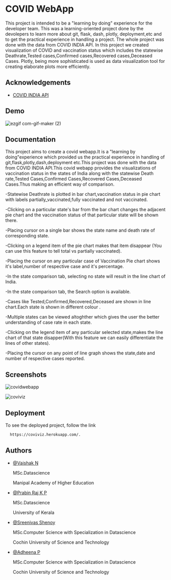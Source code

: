 # COVID WebApp
This project is intended to be a "learning by doing" experience for the developer team.
This was a learning-oriented project done by the devolepers to learn more about git, flask, dash, plotly, deployment,etc and to get the practical experience in handling a project. The whole project was done with the data from COVID INDIA API. In this 
project we created visualization of COVID and vaccination status which includes the statewise Deathrate,Tested cases,Confirmed cases,Recovered cases,Deceased Cases.
Plotly, being more sophisticated is used as data visualization tool  for creating elaborate plots more efficiently. 




## Acknowledgements

 - [COVID INDIA API](https://github.com/covid19india/api)
  


  
## Demo
 
![ezgif com-gif-maker (2)](https://user-images.githubusercontent.com/86158829/136935766-a61f3ca4-ce1d-4fb0-8179-91f13134753f.gif)

  

## Documentation
This project aims to create a covid webapp.It is a "learning by doing"experience which provided us the practical experience in handling of git,flask,plotly,dash,deployment etc.This project was done with the data from COVID INDIA API.This covid webapp provides the visualizations of vaccination status in the states of India along with the statewise Death rate,Tested Cases,Confirmed Cases,Recovered Cases,Deceased Cases.Thus making  an efficient way of comparison.

  -Statewise Deathrate is plotted in bar chart,vaccination status in pie chart with labels partially_vaccinated,fully vaccinated and not vaccinated.
  
  -Clicking on a particular state's bar from the bar chart changes the adjacent pie chart and the vaccination status of that particular state will be shown there.
  
  -Placing cursor on a single bar shows the state name and death rate of corresponding state.
  
  -Clicking on a legend item of the pie chart makes that item disappear (You can use this feature to tell total vs partially  vaccinated).
  
  -Placing the cursor on any particular case of Vaccination Pie chart shows it's label,number of respective case and it's   percentage.
  
  -In the state comparison tab, selecting no state will result in the line chart of India.
  
  -In the state comparison tab, the Search option is available.
  
  -Cases like Tested,Confirmed,Recovered,Deceased are shown in line chart.Each state is shown in different colour .
  
  -Multiple states can be viewed altoghther which gives the user the better understanding of case rate in each state.
  
  -Clicking on the legend item of any particular selected state,makes the line chart of that state disapper(With this feature we can easily differentiate the lines of other states).
  
  -Placing the cursor on any point of line graph shows the state,date and number of respective cases reported.
  
## Screenshots

![covidwebapp](https://user-images.githubusercontent.com/86158829/136670586-05271c6a-27fd-40f1-adec-17026fc62bd8.png)

![coviviz](https://user-images.githubusercontent.com/86158829/136839294-3d6c8912-ed34-4d00-b2a3-0afdb152fd43.png)

## Deployment

To see the deployed project, follow the link

```bash
  https://coviviz.herokuapp.com/.
```
  
## Authors
- [@Vaishak N](https://github.com/VaishU2235)

  MSc.Datascience
  
  Manipal Academy of Higher Education
- [@Prabin Raj K P](https://github.com/prabinrajkp)

  MSc.Datascience 
  
  University of Kerala
- [@Sreenivas Shenoy](https://github.com/sreeni7799)

  MSc.Computer Science with Specialization in Datascience
  
  Cochin University of Science and Technology
- [@Adheena P](https://github.com/Adheena19)

  MSc.Computer Science with Specialization in Datascience
  
  Cochin University of Science and Technology
